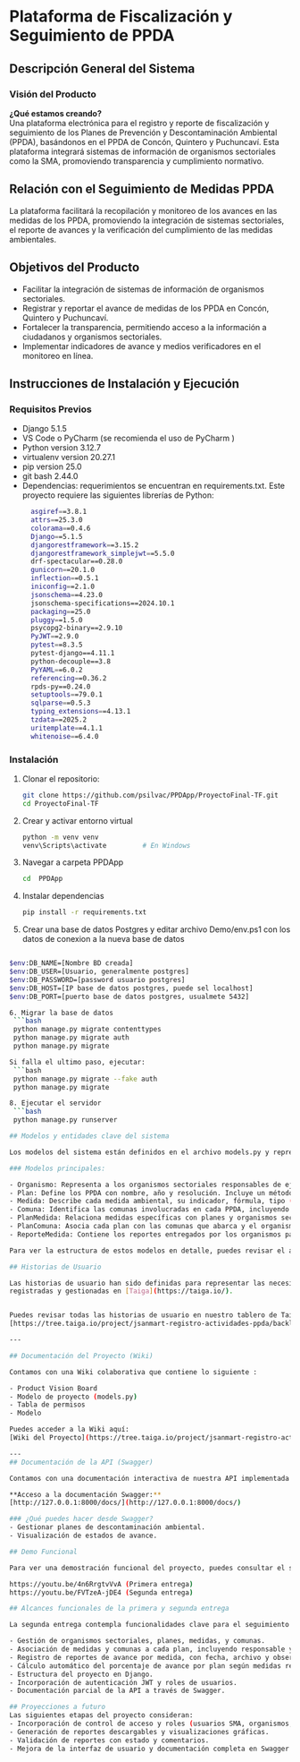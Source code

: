 
# Plataforma de Fiscalización y Seguimiento de PPDA
## Descripción General del Sistema 
### Visión del Producto
**¿Qué estamos creando?**  
Una plataforma electrónica para el registro y reporte de fiscalización y seguimiento de los Planes de Prevención y Descontaminación Ambiental (PPDA), basándonos en el PPDA de Concón, Quintero y Puchuncaví. Esta plataforma integrará sistemas de información de organismos sectoriales como la SMA, promoviendo transparencia y cumplimiento normativo.

## Relación con el Seguimiento de Medidas PPDA

La plataforma facilitará la recopilación y monitoreo de los avances en las medidas de los PPDA, promoviendo la integración de sistemas sectoriales, el reporte de avances y la verificación del cumplimiento de las medidas ambientales.

## Objetivos del Producto
- Facilitar la integración de sistemas de información de organismos sectoriales.
- Registrar y reportar el avance de medidas de los PPDA en Concón, Quintero y Puchuncaví.
- Fortalecer la transparencia, permitiendo acceso a la información a ciudadanos y organismos sectoriales.
- Implementar indicadores de avance y medios verificadores en el monitoreo en línea.

## Instrucciones de Instalación y Ejecución

### Requisitos Previos
- Django 5.1.5
- VS Code o PyCharm (se recomienda el uso de PyCharm )
- Python version 3.12.7
- virtualenv version 20.27.1
- pip version 25.0
- git bash 2.44.0
- Dependencias: requerimientos se encuentran en requirements.txt. Este proyecto requiere las siguientes librerías de Python:
  ```bash
	asgiref==3.8.1
	attrs==25.3.0
	colorama==0.4.6
	Django==5.1.5
	djangorestframework==3.15.2
	djangorestframework_simplejwt==5.5.0
	drf-spectacular==0.28.0
	gunicorn==20.1.0
	inflection==0.5.1
	iniconfig==2.1.0
	jsonschema==4.23.0
	jsonschema-specifications==2024.10.1
	packaging==25.0
	pluggy==1.5.0
	psycopg2-binary==2.9.10
	PyJWT==2.9.0
	pytest==8.3.5
	pytest-django==4.11.1
	python-decouple==3.8
	PyYAML==6.0.2
	referencing==0.36.2
	rpds-py==0.24.0
	setuptools==79.0.1
	sqlparse==0.5.3
	typing_extensions==4.13.1
	tzdata==2025.2
	uritemplate==4.1.1
	whitenoise==6.4.0

  ```

### Instalación
1. Clonar el repositorio:
   ```bash
   git clone https://github.com/psilvac/PPDApp/ProyectoFinal-TF.git
   cd ProyectoFinal-TF
   
2. Crear y activar entorno virtual
   ```bash
   python -m venv venv
   venv\Scripts\activate         # En Windows
   
3. Navegar a carpeta PPDApp
   ```bash
   cd  PPDApp

4. Instalar dependencias
   ```bash
   pip install -r requirements.txt

5. Crear una base de datos Postgres y editar archivo Demo/env.ps1 con los datos de conexion a la nueva base de datos
  ```bash
  
  $env:DB_NAME=[Nombre BD creada]
  $env:DB_USER=[Usuario, generalmente postgres]
  $env:DB_PASSWORD=[password usuario postgres]
  $env:DB_HOST=[IP base de datos postgres, puede sel localhost]
  $env:DB_PORT=[puerto base de datos postgres, usualmete 5432]

6. Migrar la base de datos
   ```bash
   python manage.py migrate contenttypes
   python manage.py migrate auth  
   python manage.py migrate

Si falla el ultimo paso, ejecutar:
   ```bash
   python manage.py migrate --fake auth  
   python manage.py migrate

8. Ejecutar el servidor
   ```bash
   python manage.py runserver

## Modelos y entidades clave del sistema

Los modelos del sistema están definidos en el archivo models.py y representan las entidades fundamentales para el registro, seguimiento y reporte de las medidas establecidas en los Planes de Prevención y Descontaminación Atmosférica (PPDA). Estas entidades permiten organizar la información por planes, medidas, organismos sectoriales responsables, comunas afectadas y reportes asociados.

### Modelos principales:

- Organismo: Representa a los organismos sectoriales responsables de ejecutar y reportar medidas. Contiene campos como nombre, sigla, descripción, RUT y dirección.
- Plan: Define los PPDA con nombre, año y resolución. Incluye un método para calcular el porcentaje de avance del plan según los reportes vinculados.
- Medida: Describe cada medida ambiental, su indicador, fórmula, tipo (regulatoria o no regulatoria), frecuencia de reporte y medios de verificación.
- Comuna: Identifica las comunas involucradas en cada PPDA, incluyendo nombre, región y provincia.
- PlanMedida: Relaciona medidas específicas con planes y organismos sectoriales, y permite registrar el año de ejecución.
- PlanComuna: Asocia cada plan con las comunas que abarca y el organismo responsable en cada caso.
- ReporteMedida: Contiene los reportes entregados por los organismos para cada medida, incluyendo fecha, archivo de respaldo y observaciones.

 Para ver la estructura de estos modelos en detalle, puedes revisar el archivo models.py.
 
## Historias de Usuario

Las historias de usuario han sido definidas para representar las necesidades y funcionalidades clave del sistema desde la perspectiva de los distintos usuarios. Estas se encuentran 
registradas y gestionadas en [Taiga](https://taiga.io/).


Puedes revisar todas las historias de usuario en nuestro tablero de Taiga:  
[https://tree.taiga.io/project/jsanmart-registro-actividades-ppda/backlog)

---

## Documentación del Proyecto (Wiki)

Contamos con una Wiki colaborativa que contiene lo siguiente :

- Product Vision Board
- Modelo de proyecto (models.py)
- Tabla de permisos
- Modelo 

Puedes acceder a la Wiki aquí:  
[Wiki del Proyecto](https://tree.taiga.io/project/jsanmart-registro-actividades-ppda/wiki/home)

---
## Documentación de la API (Swagger)

Contamos con una documentación interactiva de nuestra API implementada con Swagger, la cual permite visualizar los endpoints disponibles, sus métodos, parámetros y respuestas esperadas.

**Acceso a la documentación Swagger:**  
[http://127.0.0.1:8000/docs/](http://127.0.0.1:8000/docs/)  

### ¿Qué puedes hacer desde Swagger?
- Gestionar planes de descontaminación ambiental.
- Visualización de estados de avance.

## Demo Funcional

Para ver una demostración funcional del proyecto, puedes consultar el siguiente enlace al video de YouTube:

 https://youtu.be/4n6RrgtvVvA (Primera entrega)
 https://youtu.be/FVTzeA-jDE4 (Segunda entrega)

## Alcances funcionales de la primera y segunda entrega

La segunda entrega contempla funcionalidades clave para el seguimiento de los Planes de Prevención y Descontaminación Atmosférica (PPDA), incluyendo:

- Gestión de organismos sectoriales, planes, medidas, y comunas.
- Asociación de medidas y comunas a cada plan, incluyendo responsable y periodo de ejecución.
- Registro de reportes de avance por medida, con fecha, archivo y observaciones.
- Cálculo automático del porcentaje de avance por plan según medidas reportadas.
- Estructura del proyecto en Django.
- Incorporación de autenticación JWT y roles de usuarios.
- Documentación parcial de la API a través de Swagger.

## Proyecciones a futuro
Las siguientes etapas del proyecto consideran:
- Incorporación de control de acceso y roles (usuarios SMA, organismos, público).
- Generación de reportes descargables y visualizaciones gráficas.
- Validación de reportes con estado y comentarios.
- Mejora de la interfaz de usuario y documentación completa en Swagger.

